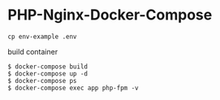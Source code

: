 PHP-Nginx-Docker-Compose
===

```
cp env-example .env
```

build container
```
$ docker-compose build
$ docker-compose up -d
$ docker-compose ps
$ docker-compose exec app php-fpm -v
```
